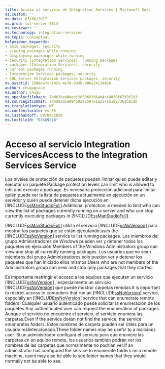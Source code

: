 ```yaml
---
title: Acceso al servicio de Integration Services | Microsoft Docs
ms.custom: ''
ms.date: 03/06/2017
ms.prod: sql-server-2014
ms.reviewer: ''
ms.technology: integration-services
ms.topic: conceptual
helpviewer_keywords:
- SSIS packages, security
- viewing packages while running
- displaying packacges while running
- security [Integration Services], running packages
- packages [Integration Services], security
- current packages running
- Integration Services packages, security
- SQL Server Integration Services packages, security
ms.assetid: 1088aafc-14c5-4e7d-9930-606a24c3049b
author: chugugrace
ms.author: chugu
ms.openlocfilehash: 7dd6fbed4bedc285069306ab4c400f0f67f9f293
ms.sourcegitcommit: ad4d92dce894592a259721a1571b1d8736abacdb
ms.translationtype: MT
ms.contentlocale: es-ES
ms.lasthandoff: 08/04/2020
ms.locfileid: "87669818"
---
```

# <a name="access-to-the-integration-services-service"></a><span data-ttu-id="d4148-102">Acceso al servicio Integration Services</span><span class="sxs-lookup"><span data-stu-id="d4148-102">Access to the Integration Services Service</span></span>
  <span data-ttu-id="d4148-103">Los niveles de protección de paquetes pueden limitar quién puede editar y ejecutar un paquete.</span><span class="sxs-lookup"><span data-stu-id="d4148-103">Package protection levels can limit who is allowed to edit and execute a package.</span></span> <span data-ttu-id="d4148-104">Es necesaria protección adicional para limitar quién puede ver la lista de paquetes actualmente en ejecución en un servidor y quién puede detener dicha ejecución en [!INCLUDE[ssManStudioFull](../includes/ssmanstudiofull-md.md)].</span><span class="sxs-lookup"><span data-stu-id="d4148-104">Additional protection is needed to limit who can view the list of packages currently running on a server and who can stop currently executing packages in [!INCLUDE[ssManStudioFull](../includes/ssmanstudiofull-md.md)].</span></span>  
  
 [!INCLUDE[ssManStudioFull](../includes/ssmanstudiofull-md.md)] <span data-ttu-id="d4148-105">utiliza el servicio [!INCLUDE[ssNoVersion](../includes/ssnoversion-md.md)] para mostrar los paquetes que se están ejecutando.</span><span class="sxs-lookup"><span data-stu-id="d4148-105">uses the [!INCLUDE[ssNoVersion](../includes/ssnoversion-md.md)] service to list running packages.</span></span> <span data-ttu-id="d4148-106">Los miembros del grupo Administradores de Windows pueden ver y detener todos los paquetes en ejecución.</span><span class="sxs-lookup"><span data-stu-id="d4148-106">Members of the Windows Administrators group can view and stop all currently running packages.</span></span> <span data-ttu-id="d4148-107">Los usuarios que no sean miembros del grupo Administradores solo pueden ver y detener los paquetes que han iniciado ellos mismos.</span><span class="sxs-lookup"><span data-stu-id="d4148-107">Users who are not members of the Administrators group can view and stop only packages that they started.</span></span>  
  
 <span data-ttu-id="d4148-108">Es importante restringir el acceso a los equipos que ejecutan un servicio [!INCLUDE[ssNoVersion](../includes/ssnoversion-md.md)] , especialmente un servicio [!INCLUDE[ssNoVersion](../includes/ssnoversion-md.md)] que puede mostrar carpetas remotas.</span><span class="sxs-lookup"><span data-stu-id="d4148-108">It is important to restrict access to computers that run an [!INCLUDE[ssNoVersion](../includes/ssnoversion-md.md)] service, especially an [!INCLUDE[ssNoVersion](../includes/ssnoversion-md.md)] service that can enumerate remote folders.</span></span> <span data-ttu-id="d4148-109">Cualquier usuario autenticado puede solicitar la enumeración de los paquetes.</span><span class="sxs-lookup"><span data-stu-id="d4148-109">Any authenticated user can request the enumeration of packages.</span></span> <span data-ttu-id="d4148-110">Aunque el servicio no encuentre el servicio, el servicio enumera las carpetas.</span><span class="sxs-lookup"><span data-stu-id="d4148-110">Even if the service doesn not find the service, the service enumerates folders.</span></span> <span data-ttu-id="d4148-111">Estos nombres de carpeta pueden ser útiles para un usuario malintencionado.</span><span class="sxs-lookup"><span data-stu-id="d4148-111">These folder names may be useful to a malicious user.</span></span> <span data-ttu-id="d4148-112">Si un administrador configura el servicio para que enumere las carpetas en un equipo remoto, los usuarios también podrán ver los nombres de las carpetas que normalmente no podrían ver.</span><span class="sxs-lookup"><span data-stu-id="d4148-112">If an administrator has configured the service to enumerate folders on a remote machine, users may also be able to see folder names that they would normally not be able to see.</span></span>  
  
  
